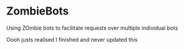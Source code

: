 # ZombieBots
Using ZOmbie bots to facilitate requests over multiple individual bots

Oooh justs realised I finished and never updated this
